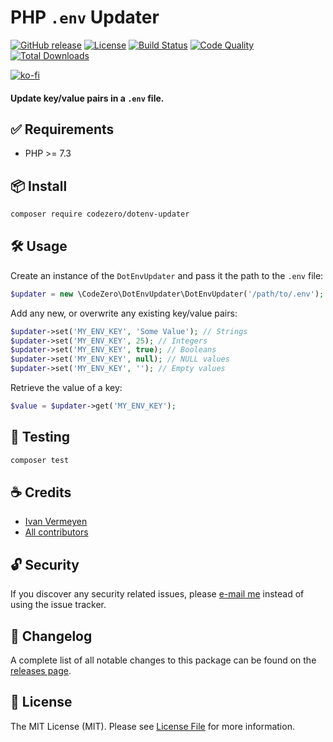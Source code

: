 # PHP `.env` Updater

[![GitHub release](https://img.shields.io/github/release/codezero-be/dotenv-updater.svg?style=flat-square)](https://github.com/codezero-be/dotenv-updater/releases)
[![License](https://img.shields.io/packagist/l/codezero/dotenv-updater.svg?style=flat-square)](LICENSE.md)
[![Build Status](https://img.shields.io/github/workflow/status/codezero-be/dotenv-updater/Tests/master?style=flat-square&logo=github&logoColor=white&label=tests)](https://github.com/codezero-be/dotenv-updater/actions)
[![Code Quality](https://img.shields.io/codacy/grade/6b90492697b14556998607da55510676/master?style=flat-square)](https://app.codacy.com/gh/codezero-be/dotenv-updater)
[![Total Downloads](https://img.shields.io/packagist/dt/codezero/dotenv-updater.svg?style=flat-square)](https://packagist.org/packages/codezero/dotenv-updater)

[![ko-fi](https://www.ko-fi.com/img/githubbutton_sm.svg)](https://ko-fi.com/R6R3UQ8V)

#### Update key/value pairs in a `.env` file.

## ✅ Requirements

- PHP >= 7.3

## 📦 Install

```bash
composer require codezero/dotenv-updater
```

## 🛠 Usage

Create an instance of the `DotEnvUpdater` and pass it the path to the `.env` file:

```php
$updater = new \CodeZero\DotEnvUpdater\DotEnvUpdater('/path/to/.env');
```

Add any new, or overwrite any existing key/value pairs:

```php
$updater->set('MY_ENV_KEY', 'Some Value'); // Strings
$updater->set('MY_ENV_KEY', 25); // Integers
$updater->set('MY_ENV_KEY', true); // Booleans
$updater->set('MY_ENV_KEY', null); // NULL values
$updater->set('MY_ENV_KEY', ''); // Empty values
```

Retrieve the value of a key:

```php
$value = $updater->get('MY_ENV_KEY');
```

## 🚧 Testing

```bash
composer test
```

## ☕️ Credits

- [Ivan Vermeyen](https://byterider.io)
- [All contributors](../../contributors)

## 🔓 Security

If you discover any security related issues, please [e-mail me](mailto:ivan@codezero.be) instead of using the issue tracker.

## 📑 Changelog

A complete list of all notable changes to this package can be found on the
[releases page](https://github.com/codezero-be/dotenv-updater/releases).

## 📜 License

The MIT License (MIT). Please see [License File](LICENSE.md) for more information.
